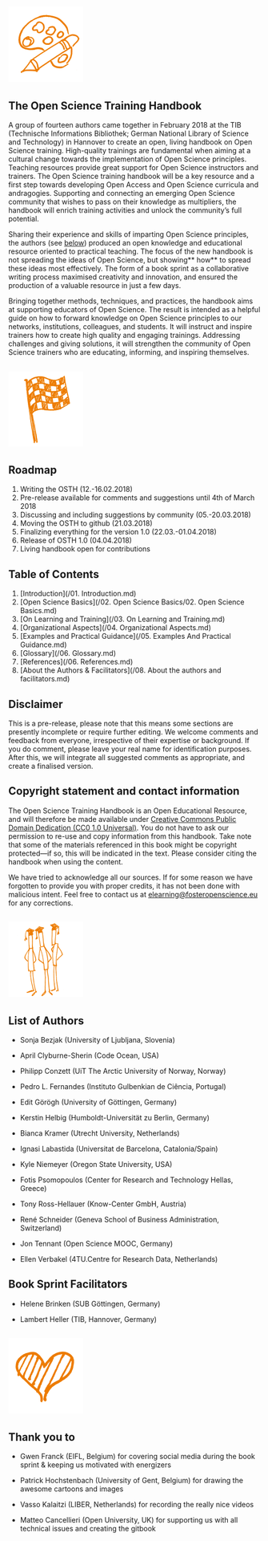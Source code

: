 ## <img src="/Images/Icons/planning_design.png" width="150" height="150" />
## The Open Science Training Handbook

A group of fourteen authors came together in February 2018 at the TIB \(Technische Informations Bibliothek; German National Library of Science and Technology\) in Hannover to create an open, living handbook on Open Science training. High-quality trainings are fundamental when aiming at a cultural change towards the implementation of Open Science principles. Teaching resources provide great support for Open Science instructors and trainers. The Open Science training handbook will be a key resource and a first step towards developing Open Access and Open Science curricula and andragogies. Supporting and connecting an emerging Open Science community that wishes to pass on their knowledge as multipliers, the handbook will enrich training activities and unlock the community’s full potential.

Sharing their experience and skills of imparting Open Science principles, the authors \(see [below](#heading=h.y0j1t7egk5ar)\) produced an open knowledge and educational resource oriented to practical teaching. The focus of the new handbook is not spreading the ideas of Open Science, but showing** how** to spread these ideas most effectively. The form of a book sprint as a collaborative writing process maximised creativity and innovation, and ensured the production of a valuable resource in just a few days.

Bringing together methods, techniques, and practices, the handbook aims at supporting educators of Open Science. The result is intended as a helpful guide on how to forward knowledge on Open Science principles to our networks, institutions, colleagues, and students. It will instruct and inspire trainers how to create high quality and engaging trainings. Addressing challenges and giving solutions, it will strengthen the community of Open Science trainers who are educating, informing, and inspiring themselves.

## <img src="/Images/Icons/finish.png" width="150" height="150" />
## Roadmap

1. Writing the OSTH \(12.-16.02.2018\)
2. Pre-release available for comments and suggestions until 4th of March 2018
3. Discussing and including suggestions by community \(05.-20.03.2018\)
4. Moving the OSTH to github \(21.03.2018\)
5. Finalizing everything for the version 1.0 \(22.03.-01.04.2018\)
6. Release of OSTH 1.0 \(04.04.2018\)
7. Living handbook open for contributions

## Table of Contents

1. [Introduction](/01. Introduction.md)
2. [Open Science Basics](/02. Open Science Basics/02. Open Science Basics.md)
3. [On Learning and Training](/03. On Learning and Training.md)
4. [Organizational Aspects](/04. Organizational Aspects.md)
5. [Examples and Practical Guidance](/05. Examples And Practical Guidance.md)
6. [Glossary](/06. Glossary.md)
7. [References](/06. References.md)
8. [About the Authors & Facilitators](/08. About the authors and facilitators.md)

## Disclaimer

This is a pre-release, please note that this means some sections are presently incomplete or require further editing. We welcome comments and feedback from everyone, irrespective of their expertise or background. If you do comment, please leave your real name for identification purposes. After this, we will integrate all suggested comments as appropriate, and create a finalised version.

## Copyright statement and contact information

The Open Science Training Handbook is an Open Educational Resource, and will therefore be made available under [Creative Commons Public Domain Dedication \(CC0 1.0 Universal\)](https://creativecommons.org/publicdomain/zero/1.0/). You do not have to ask our permission to re-use and copy information from this handbook. Take note that some of the materials referenced in this book might be copyright protected—if so, this will be indicated in the text. Please consider citing the handbook when using the content.

We have tried to acknowledge all our sources. If for some reason we have forgotten to provide you with proper credits, it has not been done with malicious intent. Feel free to contact us at [elearning@fosteropenscience.eu](mailto:elearning@fosteropenscience.eu) for any corrections.

## <img src="/Images/Icons/research_group.png" width="150" height="150" />
## List of Authors

* Sonja Bezjak \(University of Ljubljana, Slovenia\)

* April Clyburne-Sherin \(Code Ocean, USA\)

* Philipp Conzett \(UiT The Arctic University of Norway, Norway\)

* Pedro L. Fernandes \(Instituto Gulbenkian de Ciência, Portugal\)

* Edit Görögh \(University of Göttingen, Germany\)

* Kerstin Helbig \(Humboldt-Universität zu Berlin, Germany\)

* Bianca Kramer \(Utrecht University, Netherlands\)

* Ignasi Labastida \(Universitat de Barcelona, Catalonia/Spain\)

* Kyle Niemeyer \(Oregon State University, USA\)

* Fotis Psomopoulos \(Center for Research and Technology Hellas, Greece\)

* Tony Ross-Hellauer \(Know-Center GmbH, Austria\)

* René Schneider \(Geneva School of Business Administration, Switzerland\)

* Jon Tennant \(Open Science MOOC, Germany\)

* Ellen Verbakel \(4TU.Centre for Research Data, Netherlands\)

## Book Sprint Facilitators

* Helene Brinken \(SUB Göttingen, Germany\)

* Lambert Heller \(TIB, Hannover, Germany\)

## <img src="/Images/Icons/heart.png" width="150" height="150" />

## Thank you to

* Gwen Franck \(EIFL, Belgium\) for covering social media during the book sprint & keeping us motivated with energizers

* Patrick Hochstenbach \(University of Gent, Belgium\) for drawing the awesome cartoons and images

* Vasso Kalaitzi \(LIBER, Netherlands\) for recording the really nice videos

* Matteo Cancellieri \(Open University, UK\) for supporting us with all technical issues and creating the gitbook



